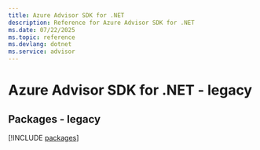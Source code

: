 ```yaml
---
title: Azure Advisor SDK for .NET
description: Reference for Azure Advisor SDK for .NET
ms.date: 07/22/2025
ms.topic: reference
ms.devlang: dotnet
ms.service: advisor
---
```

# Azure Advisor SDK for .NET - legacy
## Packages - legacy
[!INCLUDE [packages](advisor-index.md)]